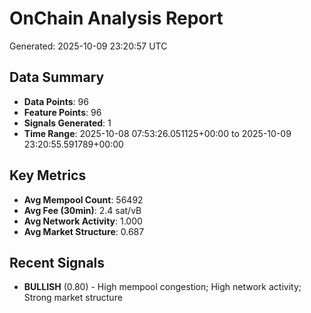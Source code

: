 # OnChain Analysis Report
Generated: 2025-10-09 23:20:57 UTC

## Data Summary
- **Data Points**: 96
- **Feature Points**: 96
- **Signals Generated**: 1
- **Time Range**: 2025-10-08 07:53:26.051125+00:00 to 2025-10-09 23:20:55.591789+00:00

## Key Metrics
- **Avg Mempool Count**: 56492
- **Avg Fee (30min)**: 2.4 sat/vB
- **Avg Network Activity**: 1.000
- **Avg Market Structure**: 0.687

## Recent Signals
- **BULLISH** (0.80) - High mempool congestion; High network activity; Strong market structure
